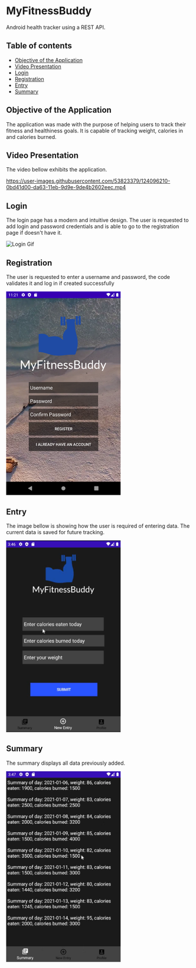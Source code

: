 # MyFitnessBuddy
Android health tracker using a REST API. 

## Table of contents 
* [Objective of the Application](#objective)
* [Video Presentation](#video)
* [Login](#login)
* [Registration](#register)
* [Entry](#entry)
* [Summary](#summary)

<a name="objective"></a>
## Objective of the Application
The application was made with the purpose of helping users to track their fitness and healthiness goals. It is capable of tracking weight, calories in and calories burned.

<a name="video"></a>
## Video Presentation
The video bellow exhibits  the application.

https://user-images.githubusercontent.com/53823379/124096210-0bd41d00-da63-11eb-9d9e-9de4b2602eec.mp4

<a name="login"></a>
## Login
The login page has a modern and intuitive design. The user is requested to add login and password credentials and is able to go to the registration page if doesn't have it.

![Login Gif](https://raw.githubusercontent.com/omar-chaar/MyFitnessBuddy/main/Screenshots%26Gifs/LoginPage.gif)

<a name="register"></a>
## Registration
The user is requested to enter a username and password, the code validates it and log in if created successfully 

<img src="https://raw.githubusercontent.com/omar-chaar/MyFitnessBuddy/main/Screenshots%26Gifs/Register.png " alt="Registration Screenshot" width="310"/>

<a name="entry"></a>
## Entry 
The image bellow is showing how the user is required of entering data. The current data is saved for future tracking.

<img src="https://raw.githubusercontent.com/omar-chaar/MyFitnessBuddy/main/Screenshots%26Gifs/Entry.png" alt="Entry Screenshot" width="310"/>

<a name="summary"></a>
## Summary
The summary displays all data previously added.

<img src="https://raw.githubusercontent.com/omar-chaar/MyFitnessBuddy/main/Screenshots%26Gifs/Summary.png" alt="Summary Screenshot" width="310"/>

